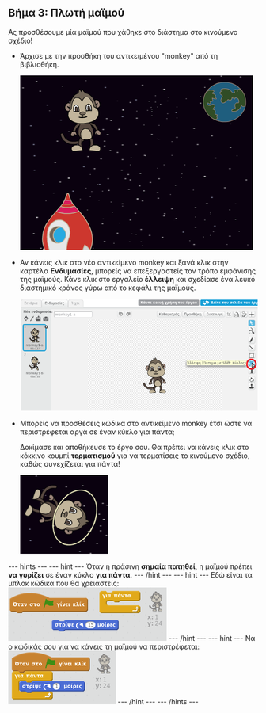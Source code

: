 ## Βήμα 3: Πλωτή μαϊμού

Ας προσθέσουμε μία μαϊμού που χάθηκε στο διάστημα στο κινούμενο σχέδιο!

+ Άρχισε με την προσθήκη του αντικειμένου "monkey" από τη βιβλιοθήκη.
    
    ![Προσθέτοντας ένα αντικείμενο μαϊμού](images/space-monkey-sprite.png)

+ Αν κάνεις κλικ στο νέο αντικείμενο monkey και ξανά κλικ στην καρτέλα **Ενδυμασίες**, μπορείς να επεξεργαστείς τον τρόπο εμφάνισης της μαϊμούς. Κάνε κλικ στο εργαλείο **έλλειψη** και σχεδίασε ένα λευκό διαστημικό κράνος γύρω από το κεφάλι της μαϊμούς.
    
    ![Διαστημικό κράνος μαϊμούς](images/space-monkey-edit.png)

+ Μπορείς να προσθέσεις κώδικα στο αντικείμενο monkey έτσι ώστε να περιστρέφεται αργά σε έναν κύκλο για πάντα;
    
    Δοκίμασε και αποθήκευσε το έργο σου. Θα πρέπει να κάνεις κλικ στο κόκκινο κουμπί **τερματισμού** για να τερματίσεις το κινούμενο σχέδιο, καθώς συνεχίζεται για πάντα!
    
    ![Μπλοκ κώδικα για μία περιστρεφόμενη μαϊμού](images/space-spin-test.png)

--- hints --- --- hint --- Όταν η πράσινη **σημαία πατηθεί**, η μαϊμού πρέπει **να γυρίζει** σε έναν κύκλο **για πάντα**. --- /hint --- --- hint --- Εδώ είναι τα μπλοκ κώδικα που θα χρειαστείς: ![Blocks for a spinning monkey](images/space-spin-blocks.png) --- /hint --- --- hint --- Να ο κώδικάς σου για να κάνεις τη μαϊμού να περιστρέφεται: ![Code for a spinning monkey](images/space-spin-code.png) --- /hint --- --- /hints ---